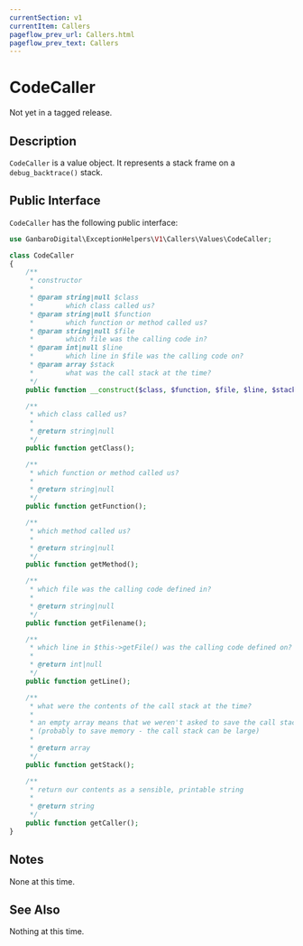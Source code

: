 ```yaml
---
currentSection: v1
currentItem: Callers
pageflow_prev_url: Callers.html
pageflow_prev_text: Callers
---
```


# CodeCaller

<div class="callout warning" markdown="1">
Not yet in a tagged release.
</div>

## Description

`CodeCaller` is a value object. It represents a stack frame on a `debug_backtrace()` stack.

## Public Interface

`CodeCaller` has the following public interface:

```php
use GanbaroDigital\ExceptionHelpers\V1\Callers\Values\CodeCaller;

class CodeCaller
{
    /**
     * constructor
     *
     * @param string|null $class
     *        which class called us?
     * @param string|null $function
     *        which function or method called us?
     * @param string|null $file
     *        which file was the calling code in?
     * @param int|null $line
     *        which line in $file was the calling code on?
     * @param array $stack
     *        what was the call stack at the time?
     */
    public function __construct($class, $function, $file, $line, $stack = []);

    /**
     * which class called us?
     *
     * @return string|null
     */
    public function getClass();

    /**
     * which function or method called us?
     *
     * @return string|null
     */
    public function getFunction();

    /**
     * which method called us?
     *
     * @return string|null
     */
    public function getMethod();

    /**
     * which file was the calling code defined in?
     *
     * @return string|null
     */
    public function getFilename();

    /**
     * which line in $this->getFile() was the calling code defined on?
     *
     * @return int|null
     */
    public function getLine();

    /**
     * what were the contents of the call stack at the time?
     *
     * an empty array means that we weren't asked to save the call stack
     * (probably to save memory - the call stack can be large)
     *
     * @return array
     */
    public function getStack();

    /**
     * return our contents as a sensible, printable string
     *
     * @return string
     */
    public function getCaller();
}
```

## Notes

None at this time.

## See Also

Nothing at this time.
